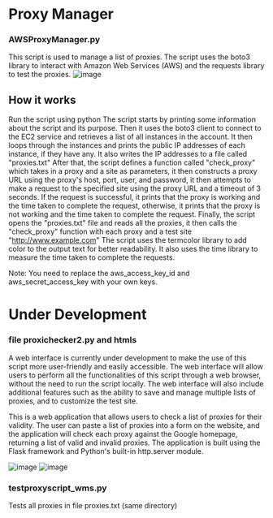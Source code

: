 # Proxy Manager
### AWSProxyManager.py
This script is used to manage a list of proxies. The script uses the boto3 library to interact with Amazon Web Services (AWS) and the requests library to test the proxies.
![image](https://user-images.githubusercontent.com/19478700/213590663-ffee2af3-0ace-4e89-a362-cd3580e54687.png)

## How it works
Run the script using python
The script starts by printing some information about the script and its purpose.
Then it uses the boto3 client to connect to the EC2 service and retrieves a list of all instances in the account.
It then loops through the instances and prints the public IP addresses of each instance, if they have any. It also writes the IP addresses to a file called "proxies.txt"
After that, the script defines a function called "check_proxy" which takes in a proxy and a site as parameters, it then constructs a proxy URL using the proxy's host, port, user, and password, it then attempts to make a request to the specified site using the proxy URL and a timeout of 3 seconds.
If the request is successful, it prints that the proxy is working and the time taken to complete the request, otherwise, it prints that the proxy is not working and the time taken to complete the request.
Finally, the script opens the "proxies.txt" file and reads all the proxies, it then calls the "check_proxy" function with each proxy and a test site "http://www.example.com"
The script uses the termcolor library to add color to the output text for better readability. It also uses the time library to measure the time taken to complete the requests.

Note: You need to replace the aws_access_key_id and aws_secret_access_key with your own keys.

# Under Development
### file proxichecker2.py and htmls
A web interface is currently under development to make the use of this script more user-friendly and easily accessible. The web interface will allow users to perform all the functionalities of this script through a web browser, without the need to run the script locally. The web interface will also include additional features such as the ability to save and manage multiple lists of proxies, and to customize the test site.


This is a web application that allows users to check a list of proxies for their validity. The user can paste a list of proxies into a form on the website, and the application will check each proxy against the Google homepage, returning a list of valid and invalid proxies. The application is built using the Flask framework and Python's built-in http.server module. 


![image](https://user-images.githubusercontent.com/19478700/213341350-a57a1685-2ff3-4e87-9bd7-21ed3c4c5dc8.png)
![image](https://user-images.githubusercontent.com/19478700/213341373-5aed4450-e6f2-4db0-8d03-6812f30600b3.png)

### testproxyscript_wms.py
Tests all proxies in file proxies.txt (same directory)
